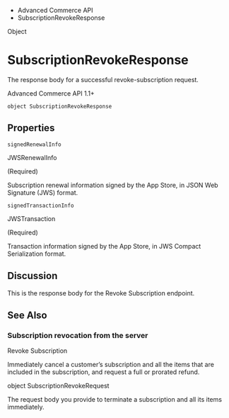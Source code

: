 

- Advanced Commerce API
-  SubscriptionRevokeResponse 

Object

# SubscriptionRevokeResponse

The response body for a successful revoke-subscription request.

Advanced Commerce API 1.1+

``` source
object SubscriptionRevokeResponse
```

## Properties

`signedRenewalInfo`

JWSRenewalInfo

 (Required) 

Subscription renewal information signed by the App Store, in JSON Web Signature (JWS) format.

`signedTransactionInfo`

JWSTransaction

 (Required) 

Transaction information signed by the App Store, in JWS Compact Serialization format.

## Discussion

This is the response body for the Revoke Subscription endpoint.

## See Also

### Subscription revocation from the server

Revoke Subscription

Immediately cancel a customer’s subscription and all the items that are included in the subscription, and request a full or prorated refund.

object SubscriptionRevokeRequest

The request body you provide to terminate a subscription and all its items immediately.

